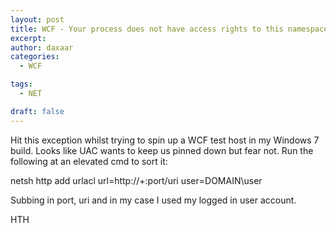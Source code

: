 ```yaml
---
layout: post
title: WCF - Your process does not have access rights to this namespace
excerpt: 
author: daxaar
categories:
  - WCF

tags:
  - NET

draft: false
---
```

Hit this exception whilst trying to spin up a WCF test host in my Windows 7 build.  Looks like UAC wants to keep us pinned down but fear not.  Run the following at an elevated cmd to sort it:

netsh http add urlacl url=http://+:port/uri user=DOMAIN\user

Subbing in port, uri and in my case I used my logged in user account.

HTH
